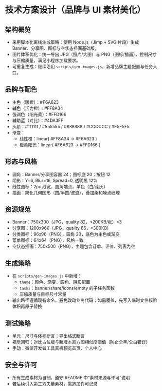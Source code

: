 # 技术方案设计（品牌与 UI 素材美化）

## 架构概览
- 采用脚本化离线生成策略：使用 Node.js（Jimp + SVG 片段）生成 Banner、分享图、图标与空状态插画基础版。
- 图片体积优化：统一导出 JPG（照片/大图）与 PNG（图标/插画），控制尺寸与压缩质量，满足小程序加载要求。
- 可重复生成：继续沿用 `scripts/gen-images.js`，新增品牌主题配置与任务入口。

## 品牌与配色
- 主色（暖橙）：#F6A623
- 辅色（活力橙）：#FF8A34
- 强调色（阳光黄）：#FFD166
- 辅助蓝（对比）：#4DA3FF
- 灰阶：#111111 / #555555 / #888888 / #CCCCCC / #F5F5F5
- 渐变：
  - 线性橙：linear( #FF8A34 → #F6A623 )
  - 橙黄阳光：linear( #F6A623 → #FFD166 )

## 形态与风格
- 圆角：Banner/分享图容器 24；图标底 20；按钮 12
- 阴影：Y=6, Blur=16, Spread=0, 透明黑 12%
- 线性图标：2px 线宽，圆角端点，单色（白/深灰）
- 插画：简化几何图形（圆/半圆/波浪），叠加柔和噪点纹理

## 资源规范
- Banner：750x300（JPG，quality 82，<200KB/张）×3
- 分享图：1200x960（JPG，quality 86，<300KB）
- 分类图标：96x96（PNG），圆角 20，底色为主色或渐变
- 菜单图标：64x64（PNG），风格一致
- 空状态插画：750x500（PNG），主题包含订单、评价、列表为空

## 生成策略
- 在 `scripts/gen-images.js` 中新增：
  - `theme`：颜色、渐变、圆角、阴影配置
  - `tasks`：banner/share/icons/empty 的子任务函数
  - 压缩质量与目标尺寸常量
- 输出路径遵循现有命名，避免改动业务代码；如需覆盖，先写入临时文件校验体积再原子替换

## 测试策略
- 单元：尺寸与体积断言；导出格式断言
- 视觉回归：对比占位版与新版本直方图相似度阈值（防止全黑/全白错误）
- 手动：微信开发者工具真机预览首页、个人中心

## 安全与许可
- 所有生成素材为自制，遵守 README 中“素材来源与许可”说明
- 若后续引入第三方矢量素材，需追加许可记录 